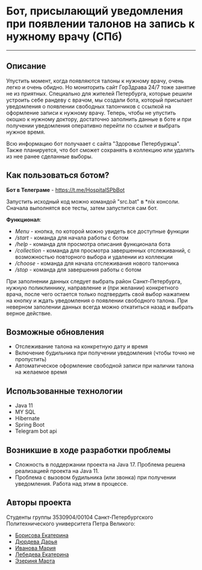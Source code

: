 # Бот, присылающий уведомления при появлении талонов на запись к нужному врачу (СПб)
____


## Описание
Упустить момент, когда появляются талоны к нужному врачу, очень легко и очень обидно. Но мониторить сайт ГорЗдрава 24/7 тоже занятие не из приятных. Специально для жителей Петербурга, которые решили устроить себе рандеву с врачом, мы создали бота, который присылает уведомления о появлении свободных талончиков с ссылкой на оформление записи к нужному врачу. Теперь, чтобы не упустить окошко к нужному доктору, достаточно заполнить данные в боте и при получении уведомления оперативно перейти по ссылке и выбрать нужное время.

Всю информацию бот получаает с сайта "Здоровье Петербуржца". Также планируется, что бот сможет сохранять в коллекцию или удалять из нее ранее сделанные выборы.

## Как пользоваться ботом?
**Бот в Телеграме** - https://t.me/HospitalSPbBot

Запустить исходный код можно командой "src.bat" в *nix консоли. Сначала выполнятся все тесты, затем запустится сам бот.

**Функционал**:
* *Menu* - кнопка, по которой можно увидеть все доступные функции
* */start* - команда для начала работы с ботом
* */help* - команда для просмотра описания функционала бота
* */collection* - команда для просмотра завершенных отслеживаний, с возможностью повторного выбора и удалении из коллекции
* */choose* - команда для начала отслеживания нового талончика
* */stop* - команда для завершения работы с ботом

При заполнении данных следует выбрать район Санкт-Петербурга, нужную поликлиннику, направление и (при желании) конкретного врача, после чего остается только подтвердить свой выбор нажатием на кнопку и ждать уведомления о появлении свободного талона. При неверном заполении данных всегда можно откатиться назад и выбрать верное действие.

## Возможные обновления
* Отслеживание талона на конкретную дату и время
* Включение будильника при получении уведомления (чтобы точно не пропустить)
* Автоматическое оформление свободной записи при наличии талона на желаемое время

## Использованные технологии
* Java 11 
* MY SQL  
* Hibernate
* Spring Boot 
* Telegram bot api

## Возникшие в ходе разработки проблемы
* Сложность в поддержании проекта на Java 17. Проблема решена реализацией проекта на Java 11.
* Проблема с вызовом будильника (или звонка) при получении уведомления. Работа над этим в процессе.

## Авторы проекта
Студенты группы 3530904/00104 Санкт-Петербургского Политехнического университета Петра Великого:
* [Борисова Екатерина](https://github.com/KateBor)
* [Дюрдева Дарья](https://github.com/DariaDiurdeva)
* [Иванова Мария](https://github.com/maryshekk)
* [Лебедева Екатерина](https://github.com/w0lframm)
* [Эзериня Марта](https://github.com/Martulik)

